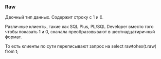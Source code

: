 ### Raw

Двочный тип данных. Содержит строку с 1 и 0. 

Различные клиенты, такие как SQL Plus, PL/SQL Developer вместо того чтобы показать 1 и 0, сначала преобразовывают в шестнадцатиричный формат. 

То есть клиенты по сути переписывают запрос на select rawtohex(t.raw) from t;